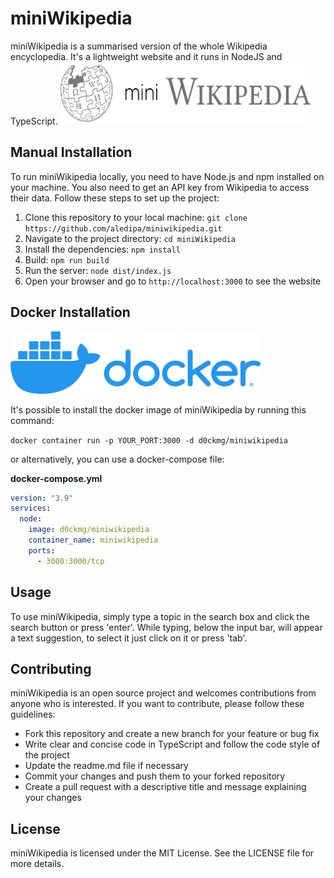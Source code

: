 # miniWikipedia

miniWikipedia is a summarised version of the whole Wikipedia encyclopedia. It's a lightweight website and it runs in NodeJS and TypeScript.
<img src="public/img/miniWikipedia_horizontal.svg" width="400" height="100" />

## Manual Installation

To run miniWikipedia locally, you need to have Node.js and npm installed on your machine. You also need to get an API key from Wikipedia to access their data. Follow these steps to set up the project:

1. Clone this repository to your local machine: `git clone https://github.com/aledipa/miniwikipedia.git`
2. Navigate to the project directory: `cd miniWikipedia`
3. Install the dependencies: `npm install`
4. Build: `npm run build`
5. Run the server: `node dist/index.js`
6. Open your browser and go to `http://localhost:3000` to see the website

## Docker Installation
<img src=".github/img/docker-logo.webp" width="400" height="100" />

It's possible to install the docker image of miniWikipedia by running this command:

`docker container run -p YOUR_PORT:3000 -d d0ckmg/miniwikipedia`

or alternatively, you can use a docker-compose file:

**docker-compose.yml**

```yaml
version: "3.9"
services:
  node:
    image: d0ckmg/miniwikipedia
    container_name: miniwikipedia
    ports:
      - 3000:3000/tcp
```
## Usage

To use miniWikipedia, simply type a topic in the search box and click the search button or press 'enter'. While typing, below the input bar, will appear a text suggestion, to select it just click on it or press 'tab'.

## Contributing

miniWikipedia is an open source project and welcomes contributions from anyone who is interested. If you want to contribute, please follow these guidelines:

- Fork this repository and create a new branch for your feature or bug fix
- Write clear and concise code in TypeScript and follow the code style of the project
- Update the readme.md file if necessary
- Commit your changes and push them to your forked repository
- Create a pull request with a descriptive title and message explaining your changes

## License

miniWikipedia is licensed under the MIT License. See the LICENSE file for more details.
